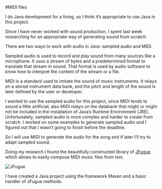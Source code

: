 #MIDI files

I do Java development for a living, so I think it’s appropriate to use Java in this project.

Since I have never worked with sound production, I spent last week researching for an appropriate way of generating sound from scratch. 

There are two ways to work with audio in Java: sampled audio and MIDI.

Sampled audio is used to record and play sound from many sources like a microphone. It uses a stream of bytes and a predetermined format to translate that stream in sound. That format is used by audio software to know how to interpret the content of the stream or a file. 

MIDI is a standard used to imitate the sound of music instruments. It relays on a stored instrument data bank, and the pitch and length of the sound is later defined by the user or developer.

I wanted to use the sampled audio for this project, since MIDI tends to sound a little artificial; also MIDI relays on the databank that might or might not be included in the installation of Java’s Runtime Environment (JRE). Unfortunately, sampled audio is more complex and harder to create from scratch. 
I worked on some examples to generate sampled audio and I figured out that I wasn’t going to finish before the deadline.

So I will use MIDI to generate the audio for the song and if later I’ll try to adapt sampled sound.

Doing my research I found the beautifully constructed library of [JFugue](http://www.jfugue.org/) which allows to easily compose MIDI music files from text.

![JFugue](http://www.jfugue.org/jfugue.gif)

I have created a Java project using the framework Maven and a basic handler of JFugue methods. 




